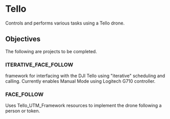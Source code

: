 # Tello
Controls and performs various tasks using a Tello drone.

## Objectives
The following are projects to be completed.

### ITERATIVE_FACE_FOLLOW
 framework for interfacing with the DJI Tello using "iterative"
 scheduling and calling. Currently enables Manual Mode using Logitech G710 controller.

### FACE_FOLLOW
Uses Tello_UTM_Framework resources to implement the drone following a person or token.
